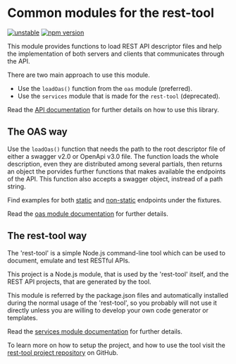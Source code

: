 Common modules for the rest-tool
================================

[![unstable](http://badges.github.io/stability-badges/dist/unstable.svg)](http://github.com/badges/stability-badges)
[![npm version][npm-badge]][npm-url]

This module provides functions to load REST API descriptor files and help the implementation of both servers and clients that communicates through the API.

There are two main approach to use this module.
- Use the `loadOas()` function from the `oas` module (preferred).
- Use the `services` module that is made for the `rest-tool` (deprecated).

Read the [API documentation](https://tombenke.github.io/rest-tool-common/index.html)
for further details on how to use this library.

## The OAS way

Use the `loadOas()` function that needs the path to the root descriptor file of either a swagger v2.0 or OpenApi v3.0 file.
The function loads the whole description, even they are distributed among several partials, then returns an object the porvides further functions that makes available the endpoints of the API.
This function also accepts a swagger object, instread of a path string.

Find examples for both [static](src/fixtures/oas/v2-combined-static-endpoints.json) and [non-static](src/fixtures/oas/v2-combined-nonstatic-endpoints.json) endpoints under the fixtures.

Read the [oas module documentation](https://tombenke.github.io/rest-tool-common/module-oas.html)
for further details.

## The rest-tool way

The 'rest-tool' is a simple Node.js command-line tool which can be used to document,
emulate and test RESTful APIs. 

This project is a Node.js module, that is used by the 'rest-tool' itself,
and the REST API projects, that are generated by the tool.

This module is referred by the package.json files and automatically installed during the normal usage 
of the 'rest-tool', so you probably will not use it directly unless you are willing to develop 
your own code generator or templates.

Read the [services module documentation](https://tombenke.github.io/rest-tool-common/module-services.html)
for further details.

To learn more on how to setup the project, and how to use the tool visit the 
[rest-tool project repository](https://github.com/tombenke/rest-tool) on GitHub.

[npm-badge]: https://badge.fury.io/js/rest-tool-common.svg
[npm-url]: https://badge.fury.io/js/rest-tool-common

